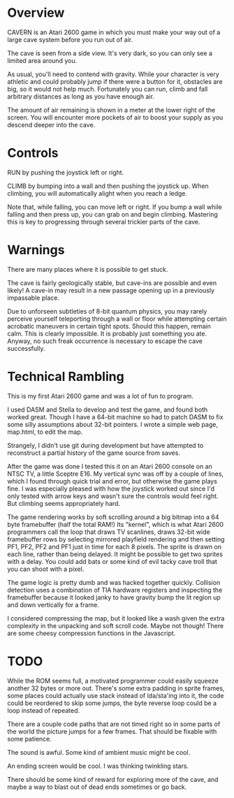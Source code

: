 Overview
========

CAVERN is an Atari 2600 game in which you must make your way out of a
large cave system before you run out of air.

The cave is seen from a side view. It's very dark, so you can only see
a limited area around you.

As usual, you'll need to contend with gravity. While your character is
very athletic and could probably jump if there were a button for it,
obstacles are big, so it would not help much. Fortunately you can run,
climb and fall arbitrary distances as long as you have enough air.

The amount of air remaining is shown in a meter at the lower right of
the screen. You will encounter more pockets of air to boost your
supply as you descend deeper into the cave.

Controls
========

RUN by pushing the joystick left or right.

CLIMB by bumping into a wall and then pushing the joystick up. When
climbing, you will automatically alight when you reach a ledge.

Note that, while falling, you can move left or right. If you bump a
wall while falling and then press up, you can grab on and begin
climbing. Mastering this is key to progressing through several
trickier parts of the cave.

Warnings
========

There are many places where it is possible to get stuck.

The cave is fairly geologically stable, but cave-ins are possible and
even likely! A cave-in may result in a new passage opening up in a
previously impassable place.

Due to unforseen subtleties of 8-bit quantum physics, you may rarely
perceive yourself teleporting through a wall or floor while attempting
certain acrobatic maneuvers in certain tight spots. Should this
happen, remain calm. This is clearly impossible. It is probably just
something you ate. Anyway, no such freak occurrence is necessary to
escape the cave successfully.

Technical Rambling
==================

This is my first Atari 2600 game and was a lot of fun to program.

I used DASM and Stella to develop and test the game, and found both
worked great. Though I have a 64-bit machine so had to patch DASM to
fix some silly assumptions about 32-bit pointers. I wrote a simple web
page, map.html, to edit the map.

Strangely, I didn't use git during development but have attempted to
reconstruct a partial history of the game source from saves.

After the game was done I tested this it on an Atari 2600 console on
an NTSC TV, a little Sceptre E16. My vertical sync was off by a couple
of lines, which I found through quick trial and error, but otherwise
the game plays fine. I was especially pleased with how the joystick
worked out since I'd only tested with arrow keys and wasn't sure the
controls would feel right. But climbing seems appropriately hard.

The game rendering works by soft scrolling around a big bitmap into a
64 byte framebuffer (half the total RAM!) Its "kernel", which is what
Atari 2600 programmers call the loop that draws TV scanlines, draws
32-bit wide framebuffer rows by selecting mirrored playfield rendering
and then setting PF1, PF2, PF2 and PF1 just in time for each 8 pixels.
The sprite is drawn on each line, rather than being delayed. It might
be possible to get two sprites with a delay. You could add bats or
some kind of evil tacky cave troll that you can shoot with a pixel.

The game logic is pretty dumb and was hacked together quickly.
Collision detection uses a combination of TIA hardware registers and
inspecting the framebuffer because it looked janky to have gravity
bump the lit region up and down vertically for a frame.

I considered compressing the map, but it looked like a wash given the
extra complexity in the unpacking and soft scroll code. Maybe not
though! There are some cheesy compression functions in the Javascript.

TODO
====

While the ROM seems full, a motivated programmer could easily squeeze
another 32 bytes or more out. There's some extra padding in sprite
frames, some places could actually use stack instead of lda/sta'ing
into it, the code could be reordered to skip some jumps, the byte
reverse loop could be a loop instead of repeated.

There are a couple code paths that are not timed right so in some
parts of the world the picture jumps for a few frames. That should
be fixable with some patience.

The sound is awful. Some kind of ambient music might be cool.

An ending screen would be cool. I was thinking twinkling stars.

There should be some kind of reward for exploring more of the cave,
and maybe a way to blast out of dead ends sometimes or go back.
